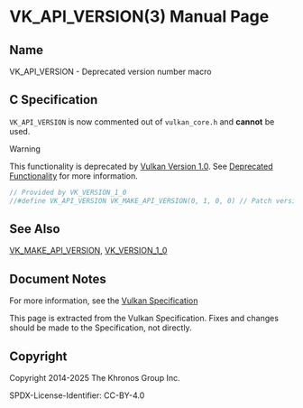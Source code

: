 # VK\_API\_VERSION(3) Manual Page

## Name

VK\_API\_VERSION - Deprecated version number macro



## [](#_c_specification)C Specification

`VK_API_VERSION` is now commented out of `vulkan_core.h` and **cannot** be used.

Warning

This functionality is deprecated by [Vulkan Version 1.0](#versions-1.0). See [Deprecated Functionality](#deprecation-version-macros) for more information.

```c++
// Provided by VK_VERSION_1_0
//#define VK_API_VERSION VK_MAKE_API_VERSION(0, 1, 0, 0) // Patch version should always be set to 0
```

## [](#_see_also)See Also

[VK\_MAKE\_API\_VERSION](https://registry.khronos.org/vulkan/specs/latest/man/html/VK_MAKE_API_VERSION.html), [VK\_VERSION\_1\_0](https://registry.khronos.org/vulkan/specs/latest/man/html/VK_VERSION_1_0.html)

## [](#_document_notes)Document Notes

For more information, see the [Vulkan Specification](https://registry.khronos.org/vulkan/specs/latest/html/vkspec.html#VK_API_VERSION)

This page is extracted from the Vulkan Specification. Fixes and changes should be made to the Specification, not directly.

## [](#_copyright)Copyright

Copyright 2014-2025 The Khronos Group Inc.

SPDX-License-Identifier: CC-BY-4.0
